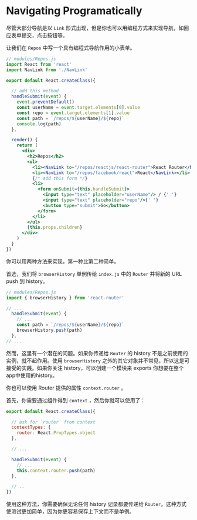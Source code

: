 # Navigating Programatically

尽管大部分导航是以 `Link` 形式出现，但是你也可以用编程方式来实现导航，如回应表单提交，点击按钮等。

让我们在 `Repos` 中写一个具有编程式导航作用的小表单。

```jsx
// modules/Repos.js
import React from 'react'
import NavLink from './NavLink'

export default React.createClass({

  // add this method
  handleSubmit(event) {
    event.preventDefault()
    const userName = event.target.elements[0].value
    const repo = event.target.elements[1].value
    const path = `/repos/${userName}/${repo}`
    console.log(path)
  },

  render() {
    return (
      <div>
        <h2>Repos</h2>
        <ul>
          <li><NavLink to="/repos/reactjs/react-router">React Router</NavLink></li>
          <li><NavLink to="/repos/facebook/react">React</NavLink></li>
          {/* add this form */}
          <li>
            <form onSubmit={this.handleSubmit}>
              <input type="text" placeholder="userName"/> / {' '}
              <input type="text" placeholder="repo"/>{' '}
              <button type="submit">Go</button>
            </form>
          </li>
        </ul>
        {this.props.children}
      </div>
    )
  }
})
```

你可以用两种方法来实现，第一种比第二种简单。

首选，我们将 `browserHistory` 单例传给 `index.js` 中的 `Router` 并将新的 URL push 到 history。

```jsx
// modules/Repos.js
import { browserHistory } from 'react-router'

// ...
  handleSubmit(event) {
    // ...
    const path = `/repos/${userName}/${repo}`
    browserHistory.push(path)
  },
// ...
```

然而，这里有一个潜在的问题。如果你传递给 `Router` 的 history 不是之前使用的实例，就不起作用。使用 `browserHistory` 之外的其它对象并不常见，所以这是可接受的实践。如果你关注 history，可以创建一个模块来 exports 你想要在整个app中使用的history。

你也可以使用 Router 提供的属性 `context.router` 。

首先，你需要通过组件得到 `context` ，然后你就可以使用了：

```jsx
export default React.createClass({

  // ask for `router` from context
  contextTypes: {
    router: React.PropTypes.object
  },

  // ...

  handleSubmit(event) {
    // ...
    this.context.router.push(path)
  },

  // ..
})
```

使用这种方法，你需要确保无论任何 history 记录都要传递给 `Router`。这种方式使测试更加简单，因为你更容易保存上下文而不是单例。